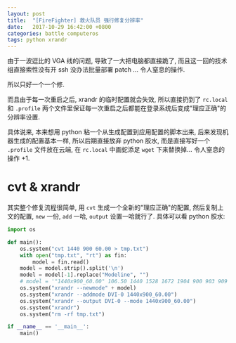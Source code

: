 ```yaml
---
layout: post
title:  "[FireFighter] 救火队员 强行修复分辨率"
date:   2017-10-29 16:42:00 +0800
categories: battle computeros
tags: python xrandr
---
```


由于一波逗比的 VGA 线的问题, 导致了一大把电脑都直接跪了, 而且这一回的技术组直接索性没有开 ssh 没办法批量部署 patch ... 令人窒息的操作.

所以只好一个一个修.

而且由于每一次重启之后, xrandr 的临时配置就会失效, 所以直接扔到了 `rc.local` 和 `.profile` 两个文件里保证每一次重启之后都能在登录系统后变成"理应正确"的分辨率设置.

具体说来, 本来想用 python 粘一个从生成配置到应用配置的脚本出来, 后来发现机器生成的配置基本一样, 所以后期直接放弃 python 胶水, 而是直接写好一个 `.profile` 文件放在云端, 在 `rc.local` 中画蛇添足 `wget` 下来替换掉...
令人窒息的操作 +1.

# cvt & xrandr
其实整个修复流程很简单, 用 `cvt` 生成一个全新的"理应正确"的配置, 然后复制上文的配置, `new` 一份, `add` 一哈, `output` 设置一哈就行了. 具体可以看 python 胶水:

```python
import os

def main():
    os.system("cvt 1440 900 60.00 > tmp.txt")
    with open("tmp.txt", "rt") as fin:
        model = fin.read()
    model = model.strip().split('\n')
    model = model[-1].replace("Modeline", "")
    # model = '"1440x900_60.00" 106.50 1440 1528 1672 1904 900 903 909 934 -hsync +vsync'
    os.system("xrandr --newmode" + model)
    os.system("xrandr --addmode DVI-0 1440x900_60.00")
    os.system("xrandr --output DVI-0 --mode 1440x900_60.00")
    os.system("xrandr")
    os.system("rm -rf tmp.txt")

if __name__ == '__main__':
    main()
```
